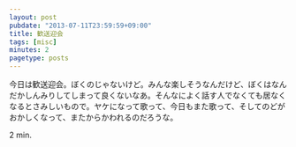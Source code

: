```yaml
---
layout: post
pubdate: "2013-07-11T23:59:59+09:00"
title: 歓送迎会
tags: [misc]
minutes: 2
pagetype: posts
---
```

今日は歓送迎会。ぼくのじゃないけど。みんな楽しそうなんだけど、ぼくはなんだかしんみりしてしまって良くないなあ。そんなによく話す人でなくても居なくなるとさみしいもので。ヤケになって歌って、今日もまた歌って、そしてのどがおかしくなって、またからかわれるのだろうな。

2 min.
